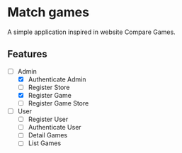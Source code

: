 # Match games

A simple application inspired in website Compare Games.

## Features

- [ ] Admin
  - [X] Authenticate Admin
  - [ ] Register Store
  - [X] Register Game
  - [ ] Register Game Store

- [ ] User
  - [ ] Register User
  - [ ] Authenticate User
  - [ ] Detail Games
  - [ ] List Games

